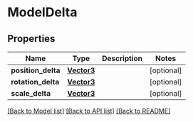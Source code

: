 # ModelDelta

## Properties
Name | Type | Description | Notes
------------ | ------------- | ------------- | -------------
**position_delta** | [**Vector3**](Vector3.md) |  | [optional] 
**rotation_delta** | [**Vector3**](Vector3.md) |  | [optional] 
**scale_delta** | [**Vector3**](Vector3.md) |  | [optional] 

[[Back to Model list]](../README.md#documentation-for-models) [[Back to API list]](../README.md#documentation-for-api-endpoints) [[Back to README]](../README.md)


